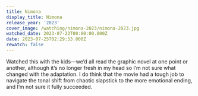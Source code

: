 ```yaml
---
title: Nimona
display_title: Nimona
release_year: '2023'
cover_image: /watching/nimona-2023/nimona-2023.jpg
watched_date: 2023-07-22T00:00:00.000Z
date: 2023-07-25T02:29:53.000Z
rewatch: false
---
```

Watched this with the kids—we’d all read the graphic novel at one point or another, although it’s no longer fresh in my head so I’m not sure what changed with the adaptation. I do think that the movie had a tough job to navigate the tonal shift from chaotic slapstick to the more emotional ending, and I’m not sure it fully succeeded.
